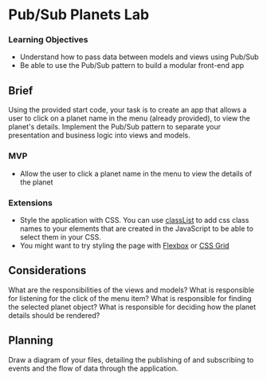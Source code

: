# Pub/Sub Planets Lab

### Learning Objectives

- Understand how to pass data between models and views using Pub/Sub
- Be able to use the Pub/Sub pattern to build a modular front-end app

## Brief

Using the provided start code, your task is to create an app that allows a user to click on a planet name in the menu (already provided), to view the planet's details. Implement the Pub/Sub pattern to separate your presentation and business logic into views and models.

### MVP

- Allow the user to click a planet name in the menu to view the details of the planet

### Extensions

- Style the application with CSS. You can use [classList](https://developer.mozilla.org/en-US/docs/Web/API/Element/classList) to add css class names to your elements that are created in the JavaScript to be able to select them in your CSS.
- You might want to try styling the page with [Flexbox](https://css-tricks.com/snippets/css/a-guide-to-flexbox/) or [CSS Grid](https://css-tricks.com/snippets/css/complete-guide-grid/)

## Considerations

What are the responsibilities of the views and models? What is responsible for listening for the click of the menu item? What is responsible for finding the selected planet object? What is responsible for deciding how the planet details should be rendered?

## Planning

Draw a diagram of your files, detailing the publishing of and subscribing to events and the flow of data through the application.
